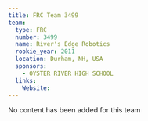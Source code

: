 ```yaml
---
title: FRC Team 3499
team:
  type: FRC
  number: 3499
  name: River's Edge Robotics
  rookie_year: 2011
  location: Durham, NH, USA
  sponsors:
    - OYSTER RIVER HIGH SCHOOL
  links:
    Website: 
---
```

No content has been added for this team